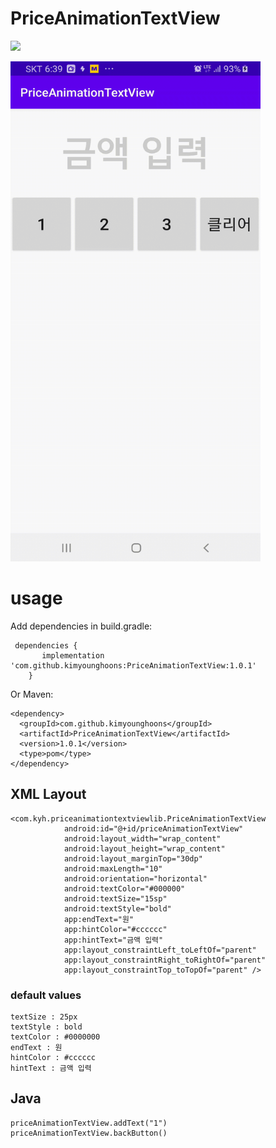 # PriceAnimationTextView

[![](https://jitpack.io/v/kimyounghoons/PriceAnimationTextView.svg)](https://jitpack.io/#kimyounghoons/PriceAnimationTextView)

<img src="https://github.com/kimyounghoons/PriceAnimationTextView/blob/main/screenshot/animation.gif" width="400" height="800"/>

# usage
Add dependencies in build.gradle:
```
 dependencies {
       implementation 'com.github.kimyounghoons:PriceAnimationTextView:1.0.1'
    }
```
Or Maven:
```
<dependency>
  <groupId>com.github.kimyounghoons</groupId>
  <artifactId>PriceAnimationTextView</artifactId>
  <version>1.0.1</version>
  <type>pom</type>
</dependency>
```
## XML Layout
```
<com.kyh.priceanimationtextviewlib.PriceAnimationTextView
            android:id="@+id/priceAnimationTextView"
            android:layout_width="wrap_content"
            android:layout_height="wrap_content"
            android:layout_marginTop="30dp"
            android:maxLength="10"
            android:orientation="horizontal"
            android:textColor="#000000"
            android:textSize="15sp"
            android:textStyle="bold"
            app:endText="원"
            app:hintColor="#cccccc"
            app:hintText="금액 입력"
            app:layout_constraintLeft_toLeftOf="parent"
            app:layout_constraintRight_toRightOf="parent"
            app:layout_constraintTop_toTopOf="parent" />
```
### default values
```
textSize : 25px  
textStyle : bold  
textColor : #0000000  
endText : 원  
hintColor : #cccccc  
hintText : 금액 입력
```

## Java
```
priceAnimationTextView.addText("1")
priceAnimationTextView.backButton()
```
